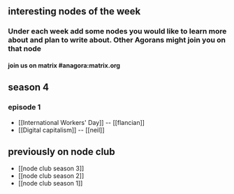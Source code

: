 ## interesting nodes of the week
### Under each week add some nodes you would like to learn more about and plan to write about.  Other Agorans might join you on that node
#### join us on matrix #anagora:matrix.org

## season 4

### episode 1

- [[International Workers' Day]] -- [[flancian]]
- [[Digital capitalism]] -- [[neil]]

## previously on node club

- [[node club season 3]]
- [[node club season 2]]
- [[node club season 1]]